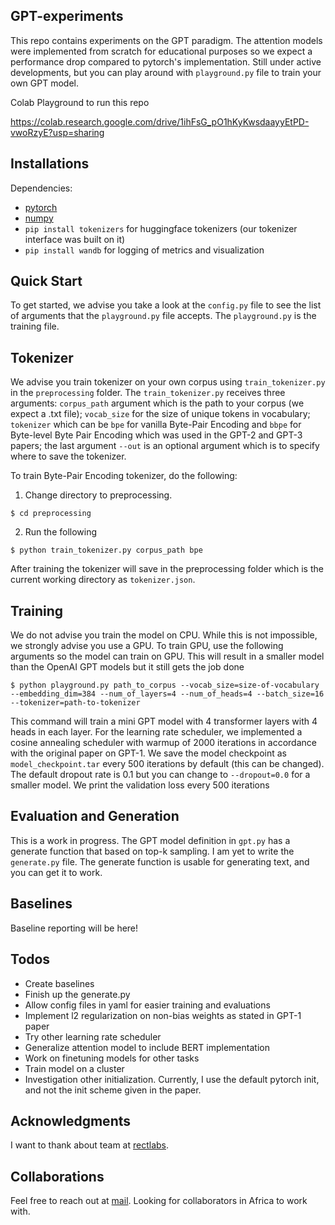 ## GPT-experiments

This repo contains experiments on the GPT paradigm. The attention models were implemented from scratch for educational purposes so we expect a performance drop compared to pytorch's implementation. Still under active developments, but you can play around with `playground.py` file to train your own GPT model. 

Colab Playground to run this repo

https://colab.research.google.com/drive/1ihFsG_pO1hKyKwsdaayyEtPD-vwoRzyE?usp=sharing

## Installations

Dependencies:
- [pytorch](https://pytorch.com)
- [numpy](https://numpy.org/install)
- `pip install tokenizers` for huggingface tokenizers (our tokenizer interface was built on it)
- `pip install wandb` for logging of metrics and visualization

## Quick Start

To get started, we advise you take a look at the `config.py` file to see the list of arguments that the `playground.py` file accepts. The `playground.py` is the training file.

## Tokenizer 

We advise you train tokenizer on your own corpus using  `train_tokenizer.py` in the `preprocessing` folder. The `train_tokenizer.py` receives three arguments: `corpus_path` argument which is the path to your corpus (we expect a .txt file); `vocab_size` for the size of unique tokens in vocabulary; `tokenizer` which can be `bpe` for vanilla Byte-Pair Encoding and `bbpe` for Byte-level Byte Pair Encoding which was used in the GPT-2 and GPT-3 papers; the last argument `--out` is an optional argument which is to specify where to save the tokenizer.

To train Byte-Pair Encoding tokenizer, do the following:
1. Change directory to preprocessing.

```
$ cd preprocessing
```

2. Run the following

```
$ python train_tokenizer.py corpus_path bpe 
```

After training the tokenizer will save in the preprocessing folder which is the current working directory as `tokenizer.json`. 

## Training

We do not advise you train the model on CPU. While this is not impossible, we strongly advise you use a GPU. To train GPU, use the following arguments so the model can train on GPU. This will result in a smaller model than the OpenAI GPT models but it still gets the job done

```
$ python playground.py path_to_corpus --vocab_size=size-of-vocabulary --embedding_dim=384 --num_of_layers=4 --num_of_heads=4 --batch_size=16 --tokenizer=path-to-tokenizer
```

This command will train a mini GPT model with 4 transformer layers with 4 heads in each layer. For the learning rate scheduler, we implemented a cosine annealing scheduler with warmup of 2000 iterations in accordance with the original paper on GPT-1. We save the model checkpoint as `model_checkpoint.tar` every 500 iterations by default (this can be changed). The default dropout rate is 0.1 but you can change to `--dropout=0.0` for a smaller model. We print the validation loss every 500 iterations

## Evaluation and Generation

This is a work in progress. The GPT model definition in `gpt.py` has a generate function that based on top-k sampling. I am yet to write the `generate.py` file. The generate function is usable for generating text, and you can get it to work.

## Baselines

Baseline reporting will be here!

## Todos

- Create baselines
- Finish up the generate.py
- Allow config files in yaml for easier training and evaluations
- Implement l2 regularization on non-bias weights as stated in GPT-1 paper
- Try other learning rate scheduler
- Generalize attention model to include BERT implementation
- Work on finetuning models for other tasks
- Train model on a cluster
- Investigation other initialization. Currently, I use the default pytorch init, and not the init scheme given in the paper.


## Acknowledgments

I want to thank about team at [rectlabs](https://rectlabs.com).

## Collaborations

Feel free to reach out at [mail](ayomide@rectlabs.com). Looking for collaborators in Africa to work with. 